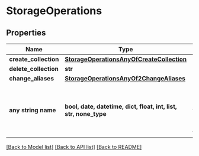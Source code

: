 # StorageOperations

## Properties
Name | Type | Description | Notes
------------ | ------------- | ------------- | -------------
**create_collection** | [**StorageOperationsAnyOfCreateCollection**](StorageOperationsAnyOfCreateCollection.md) |  | [optional] 
**delete_collection** | **str** |  | [optional] 
**change_aliases** | [**StorageOperationsAnyOf2ChangeAliases**](StorageOperationsAnyOf2ChangeAliases.md) |  | [optional] 
**any string name** | **bool, date, datetime, dict, float, int, list, str, none_type** | any string name can be used but the value must be the correct type | [optional]

[[Back to Model list]](../README.md#documentation-for-models) [[Back to API list]](../README.md#documentation-for-api-endpoints) [[Back to README]](../README.md)


